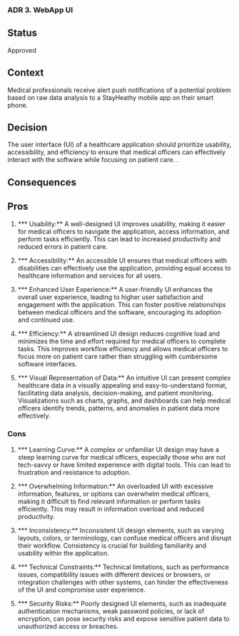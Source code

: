 ### ADR 3. WebApp UI

## Status
Approved

## Context
Medical professionals receive alert push notifications of a potential problem based on raw data analysis to a StayHeathy mobile app on their smart phone.

## Decision
The user interface (UI) of a healthcare application should prioritize usability, accessibility, and efficiency to ensure that medical officers can effectively interact with the software while focusing on patient care. .

## Consequences

## Pros
1. *** Usability:** A well-designed UI improves usability, making it easier for medical officers to navigate the application, access information, and perform tasks efficiently. This can lead to increased productivity and reduced errors in patient care.

2. *** Accessibility:** An accessible UI ensures that medical officers with disabilities can effectively use the application, providing equal access to healthcare information and services for all users.

3. *** Enhanced User Experience:** A user-friendly UI enhances the overall user experience, leading to higher user satisfaction and engagement with the application. This can foster positive relationships between medical officers and the software, encouraging its adoption and continued use.

4. *** Efficiency:** A streamlined UI design reduces cognitive load and minimizes the time and effort required for medical officers to complete tasks. This improves workflow efficiency and allows medical officers to focus more on patient care rather than struggling with cumbersome software interfaces.

5. *** Visual Representation of Data:** An intuitive UI can present complex healthcare data in a visually appealing and easy-to-understand format, facilitating data analysis, decision-making, and patient monitoring. Visualizations such as charts, graphs, and dashboards can help medical officers identify trends, patterns, and anomalies in patient data more effectively.

### Cons

1. *** Learning Curve:** A complex or unfamiliar UI design may have a steep learning curve for medical officers, especially those who are not tech-savvy or have limited experience with digital tools. This can lead to frustration and resistance to adoption.

2. *** Overwhelming Information:** An overloaded UI with excessive information, features, or options can overwhelm medical officers, making it difficult to find relevant information or perform tasks efficiently. This may result in information overload and reduced productivity.

3. *** Inconsistency:** Inconsistent UI design elements, such as varying layouts, colors, or terminology, can confuse medical officers and disrupt their workflow. Consistency is crucial for building familiarity and usability within the application.

4. *** Technical Constraints:** Technical limitations, such as performance issues, compatibility issues with different devices or browsers, or integration challenges with other systems, can hinder the effectiveness of the UI and compromise user experience.

5. *** Security Risks:** Poorly designed UI elements, such as inadequate authentication mechanisms, weak password policies, or lack of encryption, can pose security risks and expose sensitive patient data to unauthorized access or breaches.